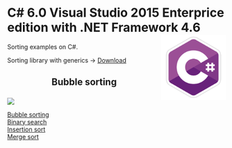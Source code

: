 # C# 6.0 Visual Studio 2015 Enterprice edition with .NET Framework 4.6 <img src="https://github.com/narekye/Password_generator/blob/master/C%23pic.png" align="right" width="150px" height="150px" /> 
 
Sorting examples on C#.

Sorting library with generics -> [Download](https://codeload.github.com/narekye/Sorting_Examples/zip/master) <br />
<div>
<h2 align = "middle"> Bubble sorting </h2>
<img align="middle" src="https://github.com/narekye/Sorting_Library/blob/master/Files/bubble.JPG"/> <br />


[Bubble sorting](https://github.com/narekye/Sorting_Examples/tree/master/Bubble_Sorting) <br />
[Binary search](https://github.com/narekye/Sorting_Examples/tree/master/Binary_Search) <br />
[Insertion sort](https://github.com/narekye/Sorting_Examples/tree/master/Insertio_Sort) <br />
[Merge sort](https://github.com/narekye/Sorting_Examples/tree/master/Merge_Sort) <br />
</div>
